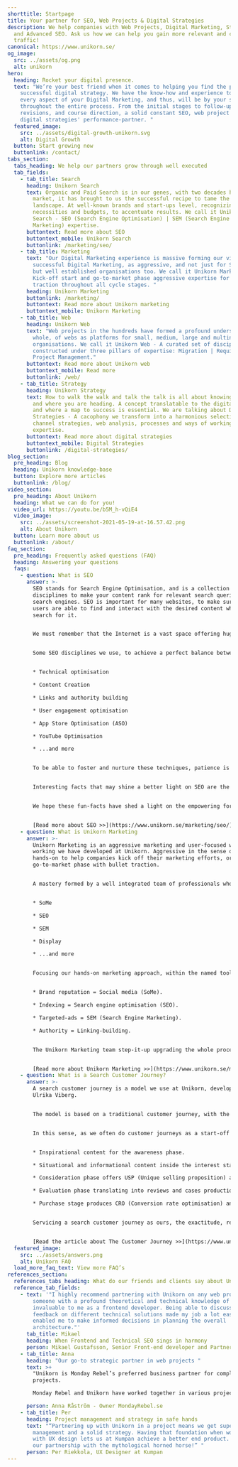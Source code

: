 ```yaml
---
shorttitle: Startpage
title: Your partner for SEO, Web Projects & Digital Strategies
description: We help companies with Web Projects, Digital Marketing, Strategies
  and Advanced SEO. Ask us how we can help you gain more relevant and converting
  traffic!
canonical: https://www.unikorn.se/
og_image:
  src: ../assets/og.png
  alt: unikorn
hero:
  heading: Rocket your digital presence.
  text: "We’re your best friend when it comes to helping you find the path to a
    successful digital strategy. We have the know-how and experience to handle
    every aspect of your Digital Marketing, and thus, will be by your side
    throughout the entire process. From the initial stages to follow-ups,
    revisions, and course direction, a solid constant SEO, web project and
    digital strategies' performance-partner. "
  featured_image:
    src: ../assets/digital-growth-unikorn.svg
    alt: Digital Growth
  button: Start growing now
  buttonlink: /contact/
tabs_section:
  tabs_heading: We help our partners grow through well executed
  tab_fields:
    - tab_title: Search
      heading: Unikorn Search
      text: Organic and Paid Search is in our genes, with two decades handling the
        market, it has brought to us the successful recipe to tame the search
        landscape. At well-known brands and start-ups level, recognizing their
        necessities and budgets, to accentuate results. We call it Unikorn
        Search - SEO (Search Engine Optimisation) | SEM (Search Engine
        Marketing) expertise.
      buttontext: Read more about SEO
      buttontext_mobile: Unikorn Search
      buttonlink: /marketing/seo/
    - tab_title: Marketing
      text: "Our Digital Marketing experience is massive forming our view of
        successful Digital Marketing, as aggressive, and not just for Start-ups,
        but well established organisations too. We call it Unikorn Marketing -
        Kick-off start and go-to-market phase aggressive expertise for full
        traction throughout all cycle stages. "
      heading: Unikorn Marketing
      buttonlink: /marketing/
      buttontext: Read more about Unikorn marketing
      buttontext_mobile: Unikorn Marketing
    - tab_title: Web
      heading: Unikorn Web
      text: "Web projects in the hundreds have formed a profound understanding, as a
        whole, of webs as platforms for small, medium, large and multinational
        organisations. We call it Unikorn Web - A curated set of disciplines
        constructed under three pillars of expertise: Migration | Requirements |
        Project Management."
      buttontext: Read more about Unikorn web
      buttontext_mobile: Read more
      buttonlink: /web/
    - tab_title: Strategy
      heading: Unikorn Strategy
      text: How to walk the walk and talk the talk is all about knowing who you are
        and where you are heading. A concept translatable to the digital scene
        and where a map to success is essential. We are talking about Digital
        Strategies - A cacophony we transform into a harmonious selection of
        channel strategies, web analysis, processes and ways of working
        expertise.
      buttontext: Read more about digital strategies
      buttontext_mobile: Digital Strategies
      buttonlink: /digital-strategies/
blog_section:
  pre_heading: Blog
  heading: Unikorn knowledge-base
  button: Explore more articles
  buttonlink: /blog/
video_section:
  pre_heading: About Unikorn
  heading: What we can do for you!
  video_url: https://youtu.be/b5M_h-vQiE4
  video_image:
    src: ../assets/screenshot-2021-05-19-at-16.57.42.png
    alt: About Unikorn
  button: Learn more about us
  buttonlink: /about/
faq_section:
  pre_heading: Frequently asked questions (FAQ)
  heading: Answering your questions
  faqs:
    - question: What is SEO
      answer: >-
        SEO stands for Search Engine Optimisation, and is a collection of
        disciplines to make your content rank for relevant search queries on
        search engines. SEO is important for many websites, to make sure the
        users are able to find and interact with the desired content when they
        search for it.


        We must remember that the Internet is a vast space offering huge opportunities, and also immense downfall because no matter how good is the product and/or service if it’s not visible there’s nothing to do. SEO plays a vital part in this visibility because one of its prime objectives is the content presentation focused on users and search bots (crawlers, spiders).


        Some SEO disciplines we use, to achieve a perfect balance between the necessities of the users and those of the search engine crawlers include:


        * Technical optimisation

        * Content Creation

        * Links and authority building

        * User engagement optimisation

        * App Store Optimisation (ASO)

        * YouTube Optimisation

        * ...and more


        To be able to foster and nurture these techniques, patience is crucial, and craftsmanship vital, these reasons make it clear SEO is a fundamental pillar in the digital marketing space. Thus, a solid team of specialised professionals is required to reach the set-targets and we at Unikorn have the knowledge, know-how, and the wo-manpower to reach your businesses online needs through our curated SEO.


        Interesting facts that may shine a better light on SEO are the top-5 search engines worldwide, at number #1 Google, #2 Bing, #3 Baidu, #4 Yahoo, and #5 Yandex. Google alone holds the crown encompassing market share at over 90%, and Bing, in second places has a 2%-12% market share. Inside this top-5 the amount of users who surf the search engines rises to over 4,000,000,000 which is nearly 60% of the World’s population.


        We hope these fun-facts have shed a light on the empowering force SEO is for your Digital Marketing, and through many of its streams. One that shines brightest is the humongous amount of users searching the web on informational, commercial, and transactional search basis. Other aspects shining are the exponential market share the #1 search engine has. Data that forms the picture of the paths a business needs to walk, for its digital presence to standout from the crowd.


        [Read more about SEO >>](https://www.unikorn.se/marketing/seo/)
    - question: What is Unikorn Marketing
      answer: >-
        Unikorn Marketing is an aggressive marketing and user-focused way of
        working we have developed at Unikorn. Aggressive in the sense of
        hands-on to help companies kick off their marketing efforts, or
        go-to-market phase with bullet traction.


        A mastery formed by a well integrated team of professionals who understand that, regardless of what channel or marketing technique is on the table, the user is always in its centre. She is the deciding factor determining the next flow or actionability, the enterprise, start-up, multinational or small business need to follow through. Unikorn Marketing focus, is used by our experts, to deliver results to the aimed targets, structured previously within the strategy creation, on:


        * SoMe

        * SEO

        * SEM

        * Display

        * ...and more


        Focusing our hands-on marketing approach, within the named tools above, we coordinate a mean machine of specialists. Who in turn digest the targets to aggressively act upon and start creating conversion through brand reputation, indexing, targeted-ads, and page authority. In other words:


        * Brand reputation = Social media (SoMe).

        * Indexing = Search engine optimisation (SEO).

        * Targeted-ads = SEM (Search Engine Marketing).

        * Authority = Linking-building.


        The Unikorn Marketing team step-it-up upgrading the whole process, actioning on your digital presence, UX (user-experience), search optimisation, and a number of other advantages that we’d be delighted to discuss with you. If you still see the need or have curiosity to learn more about Unikorn Marketing, feel free to access the following link.


        [Read more about Unikorn Marketing >>](https://www.unikorn.se/marketing/)
    - question: What is a Search Customer Journey?
      answer: >-
        A search customer journey is a model we use at Unikorn, developed by
        Ulrika Viberg.


        The model is based on a traditional customer journey, with the phases awareness, interest, consideration, evaluation and conversion. As these phases translate to the search intents of informational, transactional and commercial searches, they can be added as a layer on the customer journey.


        In this sense, as we often do customer journeys as a start-off in our web projects, it seemed logical to add a layer of search on top of it. Resulting in:


        * Inspirational content for the awareness phase.

        * Situational and informational content inside the interest stage + Informational search.

        * Consideration phase offers USP (Unique selling proposition) and value proposition content + Informational and commercial search.

        * Evaluation phase translating into reviews and cases production + Informational and transactional search.

        * Purchase stage produces CRO (Conversion rate optimisation) and secure purchasing content + Transactional search.


        Servicing a search customer journey as ours, the exactitude, relates to minimal changes in e.g. keywords’ slight differences “wine with food” and “wine and food”, as Ulrika explains in the following in-depth article about Unikorn’s customer journey.


        [Read the article about The Customer Journey >>](https://www.unikorn.se/blog/search-customer-journey/)
  featured_image:
    src: ../assets/answers.png
    alt: Unikorn FAQ
  load_more_faq_text: View more FAQ’s
references_section:
  references_tabs_heading: What do our friends and clients say about Unikorn
  reference_tab_fields:
    - text: '"I highly recommend partnering with Unikorn on any web project. Having
        someone with a profound theoretical and technical knowledge of SEO was
        invaluable to me as a frontend developer. Being able to discuss and get
        feedback on different technical solutions made my job a lot easier and
        enabled me to make informed decisions in planning the overall
        architecture."'
      tab_title: Mikael
      heading: When Frontend and Technical SEO sings in harmony
      person: Mikael Gustafsson, Senior Front-end developer and Partner @ Weahead AB
    - tab_title: Anna
      heading: "Our go-to strategic partner in web projects "
      text: >+
        "Unikorn is Monday Rebel’s preferred business partner for complex web
        projects. 

        Monday Rebel and Unikorn have worked together in various projects, where Unikorn has proven to be very comfortable with complex business models, while always keeping a laser focus on the end user."

      person: Anna Råström - Owner MondayRebel.se
    - tab_title: Per
      heading: Project management and strategy in safe hands
      text: "“Partnering up with Unikorn in a project means we get superb project
        management and a solid strategy. Having that foundation when working
        with UX design lets us at Kumpan achieve a better end product. Long live
        our partnership with the mythological horned horse!” "
      person: Per Riekkola, UX Designer at Kumpan
---
```

